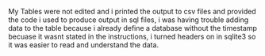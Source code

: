 My Tables were not edited and i printed the output to csv files and provided the code i used to produce output in sql files, i was having trouble adding data to the table because i already define a database without the timestamp becuase it wasnt stated in the instructions, i turned headers on in sqlite3 so it was easier to read and understand the data.